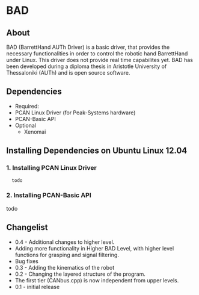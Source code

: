 # BAD

About
-----
BAD (BarrettHand AUTh Driver) is a basic driver, that provides the necessary functionalities in order to control the robotic hand BarrettHand under Linux. This driver does not provide real time capabilites yet. BAD has been developed during a diploma thesis in Aristotle University of Thessaloniki (AUTh) and is open source software.

Dependencies
------------
- Required:
 - PCAN Linux Driver (for Peak-Systems hardware)
 - PCAN-Basic API
- Optional
  - Xenomai

## Installing Dependencies on Ubuntu Linux 12.04
### 1. Installing PCAN Linux Driver
      todo
### 2. Installing PCAN-Basic API
  todo

Changelist
----------
* 0.4 - Additional changes to higher level.
 * Adding more functionality in Higher BAD Level, with higher level functions for grasping and signal filtering.
 * Bug fixes
* 0.3 - Adding the kinematics of the robot
* 0.2 - Changing the layered structure of the program. 
 * The first tier (CANbus.cpp) is now independent from upper levels.
* 0.1 - initial release


